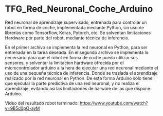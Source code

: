 # TFG_Red_Neuronal_Coche_Arduino
Red neuronal de aprendizaje supervisado, entrenada para controlar un robot en forma de coche, implementada mediante Python, sin uso de librerías como Tensorflow, Keras, Pytorch, etc. Se solventan limitaciones Hardware por parte del robot, mediante técnica de inferencia.

En el primer archivo se implementa la red neuronal en Python, para ser entrenada en la tarea deseada.
En el segundo archivo se implementa lo necersario para que el robot en forma de coche pueda utilizar sus sensores, y solventar la limitacion hardware ofrecida por el microcontrolador arduino a la hora de ejecutar una red neuronal mediante el uso de una pequeña técnica de inferencia. Donde se traslada el aprendizaje realizado por la red neuronal en Python. De esta forma Arduino solo tiene que ejecutar la parte predictiva de una red neuronal, y no realiza el aprendizaje, evitando asi las limitaciones de harware de las que dispone Arduino.

Video del resultado robot terminado: https://www.youtube.com/watch?v=9B5d0pQ-ayM

